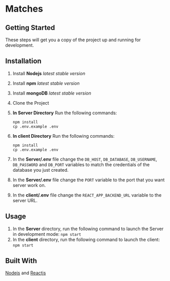 # Matches

## Getting Started

These steps will get you a copy of the project up and running for development.

## Installation

1.  Install  **Nodejs** _latest stable version_
2.  Install  **npm** _latest stable version_
3.  Install  **mongoDB** _latest stable version_
4.  Clone the Project
5.  **In Server Directory** 
	Run the following commands:
	```
	npm install
	cp .env.example .env
	```
    
6.  **In client Directory** 
	Run the following commands:
	```
	npm install
	cp .env.example .env
	```
7.  In the **Server/.env** file change the  `DB_HOST`,  `DB_DATABASE`, `DB_USERNAME`, `DB_PASSWORD` and `DB_PORT`  variables to match the credentials of the database you just created. 

8.  In the **Server/.env** file change the  `PORT`  variable to the port that you want server work on.

9. In the **client/.env** file change the  `REACT_APP_BACKEND_URL`  variable to the server URL.

    
## Usage

1. In the **Server** directory, run the following command to launch the Server in development mode:  `npm start`
2. In the **client** directory, run the following command to launch the client:  `npm start`


## Built With

[Nodejs](https://nodejs.org/en/) and [Reactjs](https://reactjs.org/)

